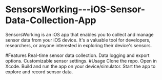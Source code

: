 # SensorsWorking---iOS-Sensor-Data-Collection-App

SensorsWorking is an iOS app that enables you to collect and manage sensor data from your iOS device. It's a valuable tool for developers, researchers, or anyone interested in exploring their device's sensors.

#Features
Real-time sensor data collection.
Data logging and export options.
Customizable sensor settings.
#Usage
Clone the repo.
Open in Xcode.
Build and run the app on your device/simulator.
Start the app to explore and record sensor data.
